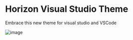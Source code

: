 # Horizon Visual Studio Theme

Embrace this new theme for visual studio and VSCode

![image](https://github.com/Denellyne/Horizon/assets/56112881/a2969ce1-611c-4e06-b0fe-38d3cf295b98)
